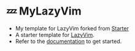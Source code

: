 # 💤 MyLazyVim

- My template for LazyVim forked from [Starter](https://github.com/LazyVim/starter.git)
- A starter template for [LazyVim](https://github.com/LazyVim/LazyVim).
- Refer to the [documentation](https://lazyvim.github.io/installation) to get started.
